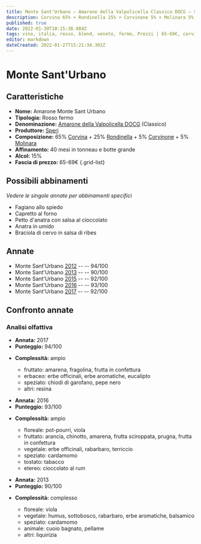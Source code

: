 ```yaml
---
title: Monte Sant'Urbano – Amarone della Valpolicella Classico DOCG – Speri – Veneto (IT) – 65-69€ – 4★-5★
description: Corvina 65% + Rondinella 25% + Corvinone 5% + Molinara 5% | Fagiano allo spiedo – Capretto al forno – Petto d'anatra con salsa al cioccolato – Anatra in umido – Braciola di cervo in salsa di ribes
published: true
date: 2022-01-30T10:15:38.884Z
tags: vino, italia, rosso, blend, veneto, fermo, Prezzi | 65-69€, corvina, rondinella, capretto al forno, corvinone, molinara, fagiano allo spiedo, Alimento | anatra, Alimento-dettagli | petto, Aromatizzazione | con salsa al cioccolato, Cottura | in umido, Braciola di cervo in salsa di ribes
editor: markdown
dateCreated: 2022-01-27T15:21:34.303Z
---
```


# Monte Sant'Urbano

## Caratteristiche
- **Nome:** <span class="nome">Amarone Monte Sant Urbano</span>
- **Tipologia:** Rosso fermo
- **Denominazione:** <span class="denominazione">[Amarone della Valpolicella DOCG](/denominazioni/Italia/Veneto/DOCG/Amarone-della-Valpolicella) (Classico)</span>
- **Produttore:** <span class="cantina">[Speri](/produttori/Italia/Veneto/Speri)</span> 
- **Composizione:** 65% [Corvina](/vitigni/Italia/bacca-nera/corvina) + 25% [Rondinella](/vitigni/Italia/bacca-nera/rondinella) + 5% [Corvinone](/vitigni/Italia/bacca-nera/corvinone) + 5% [Molinara](/vitigni/Italia/bacca-nera/molinara)
- **Affinamento:** 40 mesi in tonneau e botte grande
- **Alcol:** 15%
- **Fascia di prezzo:** 65-69€
{.grid-list}




## Possibili abbinamenti
*Vedere le singole annate per abbinamenti specifici*

- Fagiano allo spiedo
- Capretto al forno
- Petto d'anatra con salsa al cioccolato
- Anatra in umido
- Braciola di cervo in salsa di ribes

## Annate
- Monte Sant'Urbano [2012](/vini/Italia/Veneto/Speri/Amarone-Monte-Sant-Urbano/2012) -- <span class="star-5"></span> -- 94/100
- Monte Sant'Urbano [2013](/vini/Italia/Veneto/Speri/Amarone-Monte-Sant-Urbano/2013) -- <span class="star-4"></span> -- 90/100
- Monte Sant'Urbano [2015](/vini/Italia/Veneto/Speri/Amarone-Monte-Sant-Urbano/2015) -- <span class="star-5"></span> -- 92/100
- Monte Sant'Urbano [2016](/vini/Italia/Veneto/Speri/Amarone-Monte-Sant-Urbano/2016) -- <span class="star-5"></span> -- 93/100
- Monte Sant'Urbano [2017](/vini/Italia/Veneto/Speri/Amarone-Monte-Sant-Urbano/2017) -- <span class="star-5"></span> -- 92/100


## Confronto annate

### Analisi olfattiva

<div class="confronto-grid">
  <div class="annata">
    <ul>
      <li><b>Annata:</b> <span class="annocorrente">2017</span></li>
      <li><b>Punteggio:</b> <span class="punteggio">94/100</span></li>
    </ul>
    <div class="vini vini-2017"></div>
    <ul>
      <li><b>Complessità:</b> <span class="complessitaVino">ampio</span></li>
      <ul>
        <li><span class="fruttatoInput">fruttato:</span> amarena, fragolina, frutta in confettura</li>
        <li><span class="vegetaleInput">erbaceo:</span> erbe officinali, erbe aromatiche, eucalipto</li>
        <li><span class="speziatoInput">speziato:</span> chiodi di garofano, pepe nero</li>
        <li><span class="altriInput">altri:</span> resina</li>
      </ul>
    </ul>
  </div>
  <div class="annata">
    <ul>
      <li><b>Annata:</b> <span class="annocorrente">2016</span></li>
      <li><b>Punteggio:</b> <span class="punteggio">93/100</span></li>
    </ul>
    <div class="vini vini-2016"></div>
    <ul>
      <li><b>Complessità:</b> <span class="complessitaVino">ampio</span></li>
      <ul>
      <li><span class="florealeInput">floreale</span>: pot-pourri, viola</li>
      <li><span class="fruttatoInput">fruttato</span>: arancia, chinotto, amarena, frutta sciroppata, prugna, frutta in confettura</li>
      <li><span class="vegetaleInput">vegetale</span>: erbe officinali, rabarbaro, terriccio</li>
      <li><span class="speziatoInput">speziato</span>: cardamomo</li>
      <li><span class="tostatoInput">tostato</span>: tabacco</li>
      <li><span class="etereoInput">etereo</span>: cioccolato al rum</li>
      </ul>
    </ul>
  </div>
  <div class="annata">
    <ul>
      <li><b>Annata:</b> <span class="annocorrente">2013</span></li>
      <li><b>Punteggio:</b> <span class="punteggio">90/100</span></li>
    </ul>
    <div class="vini vini-2013"></div>
    <ul>
      <li><b>Complessità:</b> <span class="complessitaVino">complesso</span></li>
      <ul>
      <li><span class="florealeInput">floreale</span>: viola</li>
      <li><span class="vegetaleInput">vegetale</span>: humus, sottobosco, rabarbaro, erbe aromatiche, balsamico</li>
      <li><span class="speziatoInput">speziato</span>: cardamomo</li>
      <li><span class="animaleInput">animale</span>: cuoio bagnato, pellame</li>
      <li><span class="altriInput">altri</span>: liquirizia</li>
      </ul>
    </ul>
  </div>
</div>